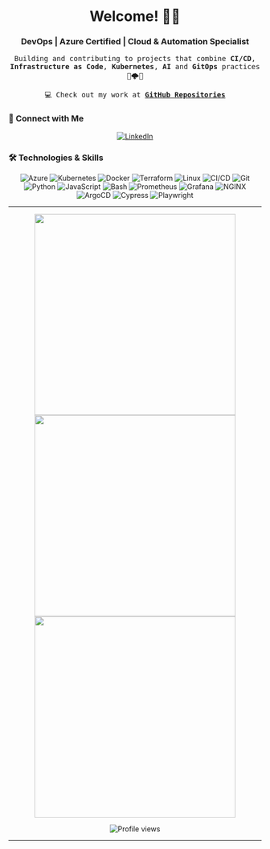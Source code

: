 <h1 align="center">Welcome! 👋🏾</h1>
<h3 align="center"> DevOps | Azure Certified | Cloud & Automation Specialist</h3>

<div align="center">
  <samp>
    <p>Building and contributing to projects that combine <strong>CI/CD</strong>, <strong>Infrastructure as Code</strong>, <strong>Kubernetes</strong>, <strong>AI</strong> and <strong>GitOps</strong> practices 🤖🌩🚀</p>
    <p>💻 Check out my work at <a href="https://github.com/ecvanlare?tab=repositories"><strong>GitHub Repositories</strong></a></p>
  </samp>
</div>
 

### 🔗 Connect with Me

<p align="center">
  <a href="https://www.linkedin.com/in/carl-van-lare/" target="_blank">
    <img src="https://img.shields.io/badge/LinkedIn-%230A66C2.svg?style=for-the-badge&logo=linkedin&logoColor=white" alt="LinkedIn"/>
  </a>
</p>

### 🛠️ Technologies & Skills

<p align="center">
  <img src="https://img.shields.io/badge/-Azure-0089D6?&logo=Microsoft-Azure&logoColor=white" alt="Azure"/>
  <img src="https://img.shields.io/badge/-Kubernetes-326CE5?&logo=Kubernetes&logoColor=white" alt="Kubernetes"/>
  <img src="https://img.shields.io/badge/-Docker-2496ED?&logo=Docker&logoColor=white" alt="Docker"/>
  <img src="https://img.shields.io/badge/-Terraform-623CE4?&logo=Terraform&logoColor=white" alt="Terraform"/>
  <img src="https://img.shields.io/badge/-Linux-FCC624?&logo=Linux&logoColor=black" alt="Linux"/>
  <img src="https://img.shields.io/badge/-CI/CD-FF6C37?&logo=Jenkins&logoColor=white" alt="CI/CD"/>
  <img src="https://img.shields.io/badge/-Git-F05032?&logo=Git&logoColor=white" alt="Git"/>
  <img src="https://img.shields.io/badge/-Python-3776AB?&logo=Python&logoColor=white" alt="Python"/>
  <img src="https://img.shields.io/badge/-JavaScript-F7DF1E?&logo=JavaScript&logoColor=black" alt="JavaScript"/>
  <img src="https://img.shields.io/badge/-Bash-4EAA25?&logo=GNU-Bash&logoColor=white" alt="Bash"/>
  <img src="https://img.shields.io/badge/-Prometheus-E6522C?&logo=Prometheus&logoColor=white" alt="Prometheus"/>
  <img src="https://img.shields.io/badge/-Grafana-F46800?&logo=Grafana&logoColor=white" alt="Grafana"/>
  <img src="https://img.shields.io/badge/-NGINX-009639?&logo=NGINX&logoColor=white" alt="NGINX"/>
  <img src="https://img.shields.io/badge/-ArgoCD-EF7B4D?&logo=Argo&logoColor=white" alt="ArgoCD"/>
  <img src="https://img.shields.io/badge/-Cypress-17202C?&logo=Cypress&logoColor=white" alt="Cypress"/>
  <img src="https://img.shields.io/badge/-Playwright-2EAD33?&logo=Playwright&logoColor=white" alt="Playwright"/>
</p>

---


<p align="center">
  <img width=400 src='https://github-readme-stats.vercel.app/api?username=ecvanlare&theme=vue-dark&show_icons=true&hide_border=true&count_private=true' />
  <img width=400 src='https://streak-stats.demolab.com?user=ecvanlare&theme=vue-dark&hide_border=true' />
  <img width=400 src='https://github-readme-stats.vercel.app/api/top-langs/?username=ecvanlare&theme=vue-dark&show_icons=true&hide_border=true&layout=compact' />
</p>

<p align="center">
  <img src="https://komarev.com/ghpvc/?username=ecvanlare&color=blue&style=for-the-badge" alt="Profile views" />
</p>

---


